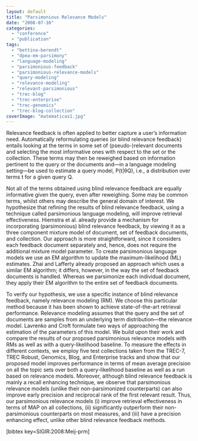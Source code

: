 ```yaml
---
layout: default
title: "Parsimonious Relevance Models"
date: "2008-07-16"
categories:
  - "conference"
  - "publication"
tags:
  - "bettina-berendt"
  - "dpea-em-parsimony"
  - "language-modeling"
  - "parsimonious-feedback"
  - "parsimonious-relevance-models"
  - "query-modeling"
  - "relevance-modeling"
  - "relevant-parsimonious"
  - "trec-blog"
  - "trec-enterprise"
  - "trec-genomics"
  - "trec-blog-collection"
coverImage: "matematicas1.jpg"
---
```


Relevance feedback is often applied to better capture a user’s information need. Automatically reformulating queries (or blind relevance feedback) entails looking at the terms in some set of (pseudo-)relevant documents and selecting the most informative ones with respect to the set or the collection. These terms may then be reweighed based on information pertinent to the query or the documents and—in a language modeling setting—be used to estimate a query model, P(t|θQ), i.e., a distribution over terms t for a given query Q.

Not all of the terms obtained using blind relevance feedback are equally informative given the query, even after reweighing. Some may be common terms, whilst others may describe the general domain of interest. We hypothesize that refining the results of blind relevance feedback, using a technique called parsimonious language modeling, will improve retrieval effectiveness. Hiemstra et al. already provide a mechanism for incorporating (parsimonious) blind relevance feedback, by viewing it as a three component mixture model of document, set of feedback documents, and collection. Our approach is more straightforward, since it considers each feedback document separately and, hence, does not require the additional mixture model parameter. To create parsimonious language models we use an EM algorithm to update the maximum-likelihood (ML) estimates. Zhai and Lafferty already proposed an approach which uses a similar EM algorithm; it differs, however, in the way the set of feedback documents is handled. Whereas we parsimonize each individual document, they apply their EM algorithm to the entire set of feedback documents.

To verify our hypothesis, we use a specific instance of blind relevance feedback, namely relevance modeling (RM). We choose this particular method because it has been shown to achieve state-of-the-art retrieval performance. Relevance modeling assumes that the query and the set of documents are samples from an underlying term distribution—the relevance model. Lavrenko and Croft formulate two ways of approaching the estimation of the parameters of this model. We build upon their work and compare the results of our proposed parsimonious relevance models with RMs as well as with a query-likelihood baseline. To measure the effects in different contexts, we employ five test collections taken from the TREC-7, TREC Robust, Genomics, Blog, and Enterprise tracks and show that our proposed model improves performance in terms of mean average precision on all the topic sets over both a query-likelihood baseline as well as a run based on relevance models. Moreover, although blind relevance feedback is mainly a recall enhancing technique, we observe that parsimonious relevance models (unlike their non-parsimonized counterparts) can also improve early precision and reciprocal rank of the first relevant result. Thus, our parsimonious relevance models (i) improve retrieval effectiveness in terms of MAP on all collections, (ii) significantly outperform their non-parsimonious counterparts on most measures, and (iii) have a precision enhancing effect, unlike other blind relevance feedback methods.

\[bibtex key=SIGIR:2008:Meij-prm\]
